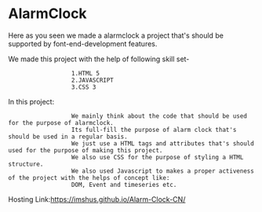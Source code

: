 # AlarmClock

Here as you seen we made a alarmclock a project that's should be supported by font-end-development features.

We made this project with the help of following skill set-

                      1.HTML 5
                      2.JAVASCRIPT
                      3.CSS 3
  
In this project:

                      We mainly think about the code that should be used for the purpose of alarmclock.
                      Its full-fill the purpose of alarm clock that's should be used in a regular basis.
                      We just use a HTML tags and attributes that's should used for the purpose of making this project.
                      We also use CSS for the purpose of styling a HTML structure.
                      We also used Javascript to makes a proper activeness of the project with the helps of concept like:
                      DOM, Event and timeseries etc.
                      
 Hosting Link:https://imshus.github.io/Alarm-Clock-CN/



